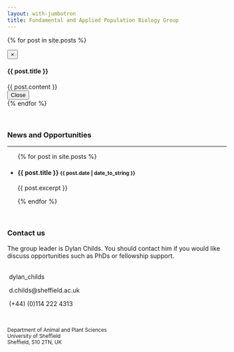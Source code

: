 ```yaml
---
layout: with-jumbotron
title: Fundamental and Applied Population Biology Group
---
```


{% for post in site.posts %}
<div class="modal fade" id="{{ forloop.index | prepend: "modal_id" }}" tabindex="-1" role="dialog" aria-labelledby="myModalLabel" aria-hidden="true">
  <div class="modal-dialog">
    <div class="modal-content">
      <div class="modal-header">
        <button type="button" class="close" data-dismiss="modal" aria-hidden="true">&times;</button>
        <h4 class="modal-title" id="myModalLabel">{{ post.title }}</h4>
      </div>
      <div class="modal-body">
        {{ post.content }}
      </div>
      <div class="modal-footer">
        <button type="button" class="btn btn-default" data-dismiss="modal">Close</button>
      </div>
    </div>
  </div>
</div>
{% endfor %}

<div class="row hidden-xs"><p><br></p></div>

<div class="row">
<div class="col-sm-8 col-md-8">
  <h3 class>News and Opportunities</h3>
  <hr>
  <ul class="list-unstyled">
    {% for post in site.posts %}
      <li>
        <h4><a data-toggle="modal" data-target="{{ forloop.index | prepend: "#modal_id" }}">{{ post.title }}</a> <small>{{ post.date | date_to_string }}</small></h4>
        <p>{{ post.excerpt }}</p>
      </li>
    {% endfor %}
  </ul>
  <br>
</div>
<div class="col-sm-4 col-md-4">
  <div class="well">
    <h3> Contact us </h3>
	<p class="text-justify">The group leader is Dylan Childs. You should contact him if you
	  would like discuss opportunities such as PhDs or fellowship support.
    <br><br>
    <p class="text-left"><i class="fa fa-twitter-square fa-lg fa-fw"></i>&nbsp;dylan_childs</p>
    <p class="text-left"><i class="fa fa-google-plus-square fa-lg fa-fw"></i>&nbsp;d.childs@sheffield.ac.uk</p>
    <p class="text-left"><i class="fa fa-phone fa-lg
	fa-fw"></i>&nbsp;(+44)&nbsp;(0)114&nbsp;222&nbsp;4313</p>
	<br>
	<p class="text-left">
       <small>Department of Animal and Plant Sciences<br>University of Sheffield<br>Sheffield, S10 2TN, UK</small>
	</p>
  </div>
</div>
</div>

